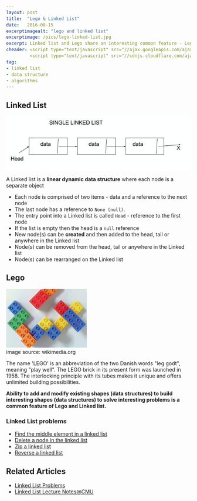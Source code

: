 ```yaml
---
layout: post
title:  "Lego & Linked List"
date:   2016-08-15
excerptimagealt: "lego and linked list"  
excerptimage: /pics/lego-linked-list.jpg  
excerpt: Linked list and Lego share an interesting common feature - Lego blocks and Linked list can be rearranged to build interesting shapes to solve interesting problems. Let's deep dive!  
cheader: <script type="text/javascript" src="//ajax.googleapis.com/ajax/libs/jquery/1.9.1/jquery.min.js"></script>
         <script type="text/javascript" src="//cdnjs.cloudflare.com/ajax/libs/gist-embed/2.0/gist-embed.min.js"></script> 
tag:
- linked list
- data structure
- algorithms
---
```


## Linked List

![legos and linked list](/pics/linked-list.png)

A Linked list is a **linear dynamic data structure** where each node is a separate object  

  *  Each node is comprised of two items - data and a reference to the next node   
  *  The last node has a reference to `None (null)`.   
  *  The entry point into a Linked list is called `Head` - reference to the first node    
  *  If the list is empty then the head is a `null` reference    
  *  New node(s) can be **created** and then added to the head, tail or anywhere in the Linked list  
  *  Node(s) can be removed from the head, tail or anywhere in the Linked list  
  *  Node(s) can be rearranged on the Linked list  

## Lego

![legos and linked list](/pics/lego-linked-list.jpg)   
image source: wikimedia.org

The name 'LEGO' is an abbreviation of the two Danish words "leg godt", meaning "play well". The LEGO brick in its present form was launched in 1958. The interlocking principle with its tubes makes it unique and offers unlimited building possibilities. 


**Ability to add and modify existing shapes (data structures) to build interesting shapes (data structures) to solve interesting problems is a common feature of Lego and Linked list.**

### Linked List problems

* [Find the middle element in a linked list](https://github.com/harishvc/challenges/blob/master/linked-list-middle-element.py)  
* [Delete a node in the linked list](https://github.com/harishvc/challenges/blob/master/linked-list-delete-node.py)  
* [Zip a linked list](https://github.com/harishvc/challenges/blob/master/linked-list-zip.py)
* [Reverse a linked list](https://github.com/harishvc/challenges/blob/master/linked-list-reverse.py)  
 

## Related Articles  
* [Linked List Problems](https://github.com/harishvc/challenges#linked-lists)
* [Linked List Lecture Notes@CMU](https://www.cs.cmu.edu/~adamchik/15-121/lectures/Linked%20Lists/linked%20lists.html)
